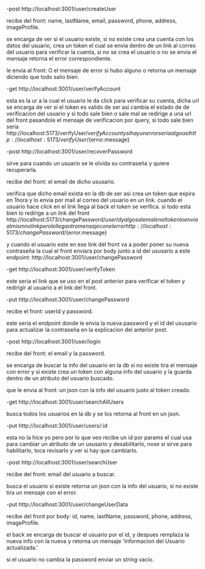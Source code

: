 -post http://localhost:3001/user/createUser

recibe del front: name, lastName, email, password, phone, address, imageProfile.

se encarga de ver si el usuario existe, si no existe crea una cuenta con los datos
del usuario, crea un token el cual se envia dentro de un link al correo del usuario para verificar la cuenta, si no se crea el usuario o no se envia el mensaje
retorna el error correspondiente.

le envia al front: O el mensaje de error si hubo alguno o retorna un mensaje diciendo que todo salio bien.

-get http://localhost:3001/user/verifyAccount

esta es la ur a la cual el usuario le da click para verificar su cuenta, dicha url
se encarga de ver si el token es valido de ser asi cambia el estado de de verificacion del usuario y si todo sale bien o sale mal se redirige a una url del front pasandole el mensaje de verificacion por query, si todo sale bien seria http://localhost:5173/verifyUser/${verifyAccount} y si hay un error seria algo asi
http://localhost:5173/verifyUser/${error.message}

-post http://localhost:3001/user/recoverPassword

sirve para cuando un usuario se le olvida su contraseña y quiere recuperarla.

recibe del front: el email de dicho ususario.

verifica que dicho email exista en la db de ser asi crea un token que expira en 1hora y lo envia por mail al correo del usuario en un link. cuando el usuario hace click en el link llega al back el token se verifica. si todo esta bien lo redirige a un link del front http://localhost:5173/changePassword/${userId} y algo sale mal en el token lo envia al mismno link pero le llega otro mensaje con el error http://localhost:5173/changePassword/${error.message}

y cuando el usuario este en ese link del front va a poder poner su nueva contraseña la cual el front enviara por body junto a id del ususario a este endpoint: http://localhost:3001/user/changePassword

-get http://localhost:3001/user/verifyToken

este seria el link que se uso en el post anterior para verificar el token y redirigir al usuario a el link del front.

-put http://localhost:3001/user/changePassword

recibe el front: userId y password.

este seria el endpoint donde le envia la nueva password y el id del ususario para actualizar la contraseña en la explicacion del anterior post.

-post http://localhost:3001/user/login

recibe del front: el email y la password.

se encarga de buscar la info del usuario en la db si no existe tira el mensaje con error y si existe crea un token con alguna info del usuario y la guarda dentro de un atributo del usuario buscado.

que le envia al front: un json con la info del usuario justo al token creado.

-get http://localhost:3001/user/searchAllUsers

busca todos los usuarios en la db y se los retorna al front en un json.

-put http://localhost:3001/user/users/:id

esta no la hice yo pero por lo que veo recibe un id por params el cual usa para cambiar un atributo de un ususario y desabilitarlo, nose si sirve para habilitarlo, toca revisarlo y ver si hay que cambiarlo.

-post http://localhost:3001/user/searchUser

recibe del front: email del usuario a buscar.

busca el usuario si existe retorna un json con la info del usuario, si no existe tira un mensaje con el error.

-put http://localhost:3001/user/changeUserData

recibe del front por body: id, name, lastName, password, phone, address, imageProfile.

el back se encarga de buscar el usuario por el id, y despues remplaza la nueva info
con la nueva y retorna un mensaje 'Informacion del Usuario actualizada.'

si el usuario no cambia la password enviar un string vacio.
